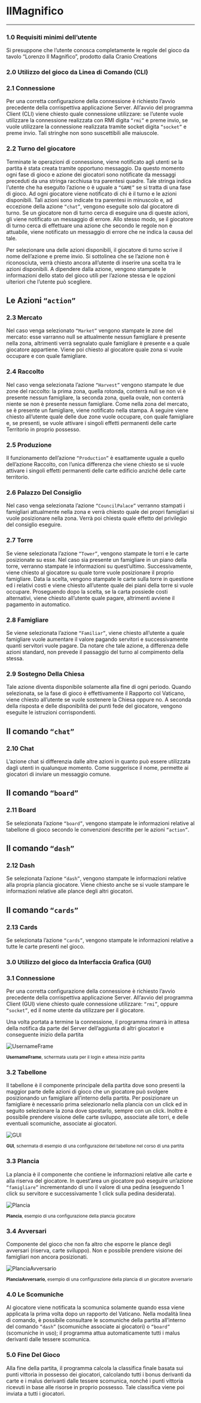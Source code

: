 # IlMagnifico

---

### 1.0 Requisiti minimi dell’utente

Si presuppone che l’utente conosca completamente le regole del gioco da tavolo “Lorenzo Il
Magnifico”, prodotto dalla Cranio Creations

### 2.0 Utilizzo del gioco da Linea di Comando (CLI)

### 2.1 Connessione

Per una corretta configurazione della connessione è richiesto l’avvio precedente della
corrispettiva applicazione Server.
All’avvio del programma Client (CLI) viene chiesto quale connessione utilizzare: se
l’utente vuole utilizzare la connessione realizzata con RMI digita `“rmi”` e preme invio, se
vuole utilizzare la connessione realizzata tramite socket digita `“socket”` e preme invio.
Tali stringhe non sono suscettibili alle maiuscole.

### 2.2 Turno del giocatore

Terminate le operazioni di connessione, viene notificato agli utenti se la partita è stata
creata tramite opportuno messaggio. Da questo momento ogni fase di gioco e azione
dei giocatori sono notificate da messaggi preceduti da una stringa racchiusa tra
parentesi quadre. Tale stringa indica l’utente che ha eseguito l’azione o è uguale a
`“GAME”` se si tratta di una fase di gioco.
Ad ogni giocatore viene notificato di chi è il turno e le azioni disponibili.
Tali azioni sono indicate tra parentesi in minuscolo e, ad eccezione della azione `“chat”`,
vengono eseguite solo dal giocatore di turno. Se un giocatore non di turno cerca di
eseguire una di queste azioni, gli viene notificato un messaggio di errore. Allo stesso
modo, se il giocatore di turno cerca di effettuare una azione che secondo le regole non è
attuabile, viene notificato un messaggio di errore che ne indica la causa del tale.

Per selezionare una delle azioni disponibili, il giocatore di turno scrive il nome
dell’azione e preme invio. Si sottolinea che se l’azione non è riconosciuta, verrà chiesto
ancora all’utente di inserire una scelta tra le azioni disponibili. A dipendere dalla azione,
vengono stampate le informazioni dello stato del gioco utili per l’azione stessa e le
opzioni ulteriori che l’utente può scegliere.

## Le Azioni `“action”`

### 2.3 Mercato

Nel caso venga selezionato `“Market”` vengono stampate le zone del mercato: esse
varranno null se attualmente nessun famigliare è presente nella zona, altrimenti verrà
segnalato quale famigliare è presente e a quale giocatore appartiene. Viene poi chiesto
al giocatore quale zona si vuole occupare e con quale famigliare.

### 2.4 Raccolto

Nel caso venga selezionata l’azione `“Harvest”` vengono stampate le due zone del
raccolto: la prima zona, quella rotonda, conterrà null se non vi è presente nessun
famigliare, la seconda zona, quella ovale, non conterrà niente se non è presente nessun
famigliare. Come nella zona del mercato, se è presente un famigliare, viene notificato
nella stampa.
A seguire viene chiesto all’utente quale delle due zone vuole occupare, con quale
famigliare e, se presenti, se vuole attivare i singoli effetti permanenti delle carte
Territorio in proprio possesso.

### 2.5 Produzione

Il funzionamento dell’azione `“Production”` è esattamente uguale a quello dell’azione
Raccolto, con l’unica differenza che viene chiesto se si vuole attivare i singoli effetti
permanenti delle carte edificio anziché delle carte territorio.

### 2.6 Palazzo Del Consiglio

Nel caso venga selezionata l’azione `“CouncilPalace”` verranno stampati i famigliari
attualmente nella zona e verrà chiesto quale dei propri famigliari si vuole posizionare
nella zona. Verrà poi chiesta quale effetto del privilegio del consiglio eseguire.

### 2.7 Torre

Se viene selezionata l’azione `“Tower”`, vengono stampate le torri e le carte posizionate
su esse. Nel caso sia presente un famigliare in un piano della torre, verranno stampate le
informazioni su quest’ultimo.
Successivamente, viene chiesto al giocatore su quale torre vuole posizionare il proprio
famigliare. Data la scelta, vengono stampate le carte sulla torre in questione ed i relativi
costi e viene chiesto all’utente quale dei piani della torre si vuole occupare.
Proseguendo dopo la scelta, se la carta possiede costi alternativi, viene chiesto
all’utente quale pagare, altrimenti avviene il pagamento in automatico.

### 2.8 Famigliare

Se viene selezionata l’azione `“Familiar”`, viene chiesto all’utente a quale famigliare vuole
aumentare il valore pagando servitori e successivamente quanti servitori vuole pagare.
Da notare che tale azione, a differenza delle azioni standard, non prevede il passaggio
del turno al compimento della stessa.

### 2.9 Sostegno Della Chiesa

Tale azione diventa disponibile solamente alla fine di ogni periodo. Quando selezionata,
se la fase di gioco è effettivamente il Rapporto col Vaticano, viene chiesto all’utente se
vuole sostenere la Chiesa oppure no. A seconda della risposta e delle disponibilità dei
punti fede del giocatore, vengono eseguite le istruzioni corrispondenti.

## Il comando `“chat”`

### 2.10 Chat

L’azione chat si differenzia dalle altre azioni in quanto può essere utilizzata dagli utenti
in qualunque momento. Come suggerisce il nome, permette ai giocatori di inviare un
messaggio comune.

## Il comando `“board”`

### 2.11 Board

Se selezionata l’azione `“board”`, vengono stampate le informazioni relative al tabellone
di gioco secondo le convenzioni descritte per le azioni `“action”`.

## Il comando `“dash”`

### 2.12 Dash

Se selezionata l’azione `“dash”`, vengono stampate le informazioni relative alla propria
plancia giocatore. Viene chiesto anche se si vuole stampare le informazioni relative alle
plance degli altri giocatori.

## Il comando `“cards”`

### 2.13 Cards

Se selezionata l’azione `“cards”`, vengono stampate le informazioni relative a tutte le
carte presenti nel gioco.

### 3.0 Utilizzo del gioco da Interfaccia Grafica (GUI)

### 3.1 Connessione

Per una corretta configurazione della connessione è richiesto l’avvio precedente della
corrispettiva applicazione Server.
All’avvio del programma Client (GUI) viene chiesto quale connessione utilizzare: `“rmi”`,
oppure `“socket”`, ed il nome utente da utilizzare per il giocatore.

Una volta portata a termine la
connessione, il programma rimarrà in
attesa della notifica da parte del
Server dell’aggiunta di altri giocatori e
conseguente inizio della partita

![UsernameFrame](https://github.com/Raruto/IlMagnifico/blob/master/wiki-assets/UsernameFrame.jpg)

<sub>**UsernameFrame**, schermata usata per il login e attesa inizio partita</sub>

### 3.2 Tabellone

Il tabellone è il componente principale della partita dove sono presenti la maggior parte
delle azioni di gioco che un giocatore può svolgere posizionando un famigliare
all’interno della partita. Per posizionare un famigliare è necessario prima selezionarlo
nella plancia con un click ed in seguito selezionare la zona dove spostarlo, sempre con
un click. Inoltre è possibile prendere visione delle carte sviluppo, associate alle torri, e
delle eventuali scomuniche, associate ai giocatori.

![GUI](https://github.com/Raruto/IlMagnifico/blob/master/wiki-assets/GUI.jpg)

<sub>**GUI**, schermata di esempio di una configurazione del tabellone nel corso di una partita</sub>

### 3.3 Plancia

La plancia è il componente che contiene le informazioni relative alle carte e alla riserva
del giocatore.
In quest’area un giocatore può
eseguire un’azione `“famigliare”`
incrementando di uno il valore
di una pedina (eseguendo 1
click su servitore e
successivamente 1 click sulla
pedina desiderata).

![Plancia](https://github.com/Raruto/IlMagnifico/blob/master/wiki-assets/Plancia.jpg)

<sub>**Plancia**, esempio di una configurazione della plancia giocatore</sub>

### 3.4 Avversari

Componente del gioco che non fa altro che esporre le plance degli avversari (riserva,
carte sviluppo). Non e possibile prendere visione dei famigliari non ancora posizionati.

![PlanciaAvversario](https://github.com/Raruto/IlMagnifico/blob/master/wiki-assets/PlanciaAvversario.jpg)

<sub>**PlanciaAvversario**, esempio di una configurazione della plancia di un giocatore avversario</sub>

### 4.0 Le Scomuniche

Al giocatore viene notificata la scomunica solamente quando essa viene applicata la prima
volta dopo un rapporto del Vaticano. Nella modalità linea di comando, è possibile
consultare le scomuniche della partita all’interno del comando `“dash”` (scomuniche
associate ai giocatori) o `“board”` (scomuniche in uso); il programma attua
automaticamente tutti i malus derivanti dalle tessere scomunica.

### 5.0 Fine Del Gioco

Alla fine della partita, il programma calcola la classifica finale basata sui punti vittoria in
possesso dei giocatori, calcolando tutti i bonus derivanti da carte e i malus derivanti dalle
tessere scomunica, nonché i punti vittoria ricevuti in base alle risorse in proprio possesso.
Tale classifica viene poi inviata a tutti i giocatori.
